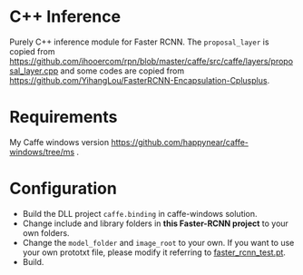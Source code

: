 # C++ Inference

Purely C++ inference module for Faster RCNN. The `proposal_layer` is copied from https://github.com/ihooercom/rpn/blob/master/caffe/src/caffe/layers/proposal_layer.cpp 
and some codes are copied from https://github.com/YihangLou/FasterRCNN-Encapsulation-Cplusplus.

# Requirements

My Caffe windows version https://github.com/happynear/caffe-windows/tree/ms .

# Configuration

 - Build the DLL project `caffe.binding` in caffe-windows solution.
 - Change include and library folders in **this Faster-RCNN project** to your own folders.
 - Change the `model_folder` and `image_root` to your own. If you want to use your own prototxt file, please modify it referring to [faster_rcnn_test.pt](https://github.com/happynear/py-faster-rcnn/blob/master/windows/Faster-RCNN/faster_rcnn_test.pt).
 - Build.
